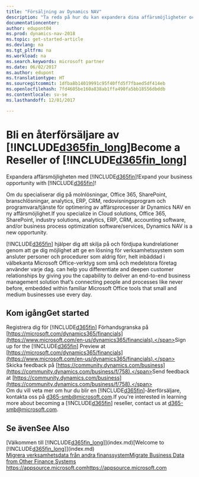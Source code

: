```yaml
---
title: "Försäljning av Dynamics NAV"
description: "Ta reda på hur du kan expandera dina affärsmöjligheter och bli en Microsoft-partner och återförsäljare av Dynamics NAV."
documentationcenter: 
author: edupont04
ms.prod: dynamics-nav-2018
ms.topic: get-started-article
ms.devlang: na
ms.tgt_pltfrm: na
ms.workload: na
ms.search.keywords: microsoft partner
ms.date: 06/02/2017
ms.author: edupont
ms.translationtype: HT
ms.sourcegitcommit: 1dfba8b14019991c95f40ffd5f7fbaed5df414eb
ms.openlocfilehash: 7fd4605be160a838ab1ffa490fa5bb18556dbddb
ms.contentlocale: sv-se
ms.lasthandoff: 12/01/2017

---
```

# <a name="become-a-reseller-of-included365finlongincludesd365finlongmdmd"></a><span data-ttu-id="2f14a-103">Bli en återförsäljare av [!INCLUDE[d365fin_long](includes/d365fin_long_md.md)]</span><span class="sxs-lookup"><span data-stu-id="2f14a-103">Become a Reseller of [!INCLUDE[d365fin_long](includes/d365fin_long_md.md)]</span></span>
<span data-ttu-id="2f14a-104">Expandera affärsmöjligheten med [!INCLUDE[d365fin](includes/d365fin_md.md)]!</span><span class="sxs-lookup"><span data-stu-id="2f14a-104">Expand your business opportunity with [!INCLUDE[d365fin](includes/d365fin_md.md)]!</span></span>  

<span data-ttu-id="2f14a-105">Om du specialiserar dig på molnlösningar, Office 365, SharePoint, branschlösningar, analytics, ERP, CRM, redovisningsprogram och programvara/tjänste för optimering av affärsprocesser är Dynamics NAV en ny affärsmöjlighet.</span><span class="sxs-lookup"><span data-stu-id="2f14a-105">If you specialize in Cloud solutions, Office 365, SharePoint, industry solutions, analytics, ERP, CRM, accounting software, and/or business process optimization software/services, Dynamics NAV is a new opportunity.</span></span>   

[!INCLUDE[d365fin](includes/d365fin_md.md)]<span data-ttu-id="2f14a-106"> hjälper dig att skilja på och fördjupa kundrelationer genom att ge dig möjlighet att ge en lösning för verksamhetssystem som ansluter personer och procedurer som aldrig förr, helt inbäddad i välbekanta Microsoft Office-verktyg som små och medelstora företag använder varje dag.</span><span class="sxs-lookup"><span data-stu-id="2f14a-106"> can help you differentiate and deepen customer relationships by giving you the capability to deliver an end-to-end business management solution that’s connecting people and processes like never before, embedded within familiar Microsoft Office tools that small and medium businesses use every day.</span></span>  

## <a name="get-started"></a><span data-ttu-id="2f14a-107">Kom igång</span><span class="sxs-lookup"><span data-stu-id="2f14a-107">Get started</span></span>
<span data-ttu-id="2f14a-108">Registrera dig för [!INCLUDE[d365fin](includes/d365fin_md.md)] Förhandsgranska på [https://microsoft.com/dynamics365/financials](https://www.microsoft.com/en-us/dynamics365/financials).</span><span class="sxs-lookup"><span data-stu-id="2f14a-108">Sign up for the [!INCLUDE[d365fin](includes/d365fin_md.md)] Preview at [https://microsoft.com/dynamics365/financials](https://www.microsoft.com/en-us/dynamics365/financials).</span></span>  
<span data-ttu-id="2f14a-109">Skicka feedback på [https://community.dynamics.com/business](https://community.dynamics.com/business/f/758).</span><span class="sxs-lookup"><span data-stu-id="2f14a-109">Send feedback at [https://community.dynamics.com/business](https://community.dynamics.com/business/f/758).</span></span>  
<span data-ttu-id="2f14a-110">Om du vill veta mer om hur du blir en [!INCLUDE[d365fin](includes/d365fin_md.md)]-återförsäljare, kontakta oss på [d365-smb@microsoft.com](mailto:d365-smb@microsoft.com).</span><span class="sxs-lookup"><span data-stu-id="2f14a-110">If you're interested in learning more about becoming a [!INCLUDE[d365fin](includes/d365fin_md.md)] reseller, contact us at [d365-smb@microsoft.com](mailto:d365-smb@microsoft.com).</span></span>  

## <a name="see-also"></a><span data-ttu-id="2f14a-111">Se även</span><span class="sxs-lookup"><span data-stu-id="2f14a-111">See Also</span></span>
<span data-ttu-id="2f14a-112">[Välkommen till [!INCLUDE[d365fin_long](includes/d365fin_long_md.md)]](index.md)</span><span class="sxs-lookup"><span data-stu-id="2f14a-112">[Welcome to [!INCLUDE[d365fin_long](includes/d365fin_long_md.md)]](index.md)</span></span>  
[<span data-ttu-id="2f14a-113">Migrera verksamhetsdata från andra finanssystem</span><span class="sxs-lookup"><span data-stu-id="2f14a-113">Migrate Business Data from Other Finance Systems</span></span>](upload-data.md)  
[<span data-ttu-id="2f14a-114">https://appsource.microsoft.com</span><span class="sxs-lookup"><span data-stu-id="2f14a-114">https://appsource.microsoft.com</span></span>](https://appsource.microsoft.com/en-us/?product=project-madeira)  

